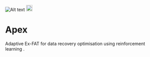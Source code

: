 ![Alt text](n_apex/src/Apex-Utility/APEX%20logo.png?raw=true "Title")
<img src="n_apex/src/Apex-Utility/APEX%20logo.png" alt="drawing" style="width:20px;"/>
# Apex
Adaptive Ex-FAT for data recovery optimisation using reinforcement learning .
